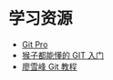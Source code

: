 # 学习资源

- [Git Pro](https://git-scm.com/book/zh/v2)
- [猴子都能懂的 GIT 入门](https://backlog.com/git-tutorial/cn/)
- [廖雪峰 Git 教程](https://www.liaoxuefeng.com/wiki/896043488029600)
